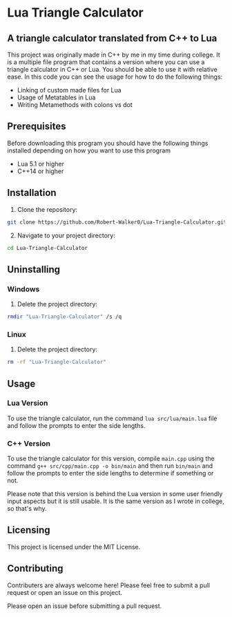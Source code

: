 # Lua Triangle Calculator

## A triangle calculator translated from C++ to Lua

This project was originally made in C++ by me in my time during college. It is a multiple file program that contains a version where you can use a triangle calculator in C++ or Lua. You should be able to use it with relative ease. In this code you can see the usage for how to do the following things:

* Linking of custom made files for Lua
* Usage of Metatables in Lua
* Writing Metamethods with colons vs dot

## Prerequisites

Before downloading this program you should have the following things installed depending on how you want to use this program 

* Lua 5.1 or higher
* C++14 or higher

## Installation

1. Clone the repository:
```bash
git clone https://github.com/Robert-Walker0/Lua-Triangle-Calculator.git
```

2. Navigate to your project directory:
```bash
cd Lua-Triangle-Calculator
```

## Uninstalling 

### Windows

1. Delete the project directory:
```bash
rmdir "Lua-Triangle-Calculator" /s /q
```

### Linux

1. Delete the project directory:
```bash
rm -rf "Lua-Triangle-Calculator"
```

## Usage

### Lua Version 

To use the triangle calculator, run the command `lua src/lua/main.lua` file and follow the prompts to enter the side lengths.

### C++ Version

To use the triangle calculator for this version, compile `main.cpp` using the command `g++ src/cpp/main.cpp -o bin/main` and then run `bin/main` and follow the prompts to enter the side lengths to determine if something or not.

Please note that this version is behind the Lua version in some user friendly input aspects but it is still usable. It is the same version as I wrote in college, so that's why. 

## Licensing 

This project is licensed under the MIT License. 

## Contributing 

Contributers are always welcome here! Please feel free to submit a pull request or open an issue on this project. 

Please open an issue before submitting a pull request. 
